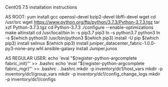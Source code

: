 CentOS 7.5 installation instructions

AS ROOT:
yum install gcc openssl-devel bzip2-devel libffi-devel wget
cd /usr/src
wget https://www.python.org/ftp/python/3.7.3/Python-3.7.3.tgz
tar xzf Python-3.7.3.tgz
cd Python-3.7.3
./configure --enable-optimizations
make altinstall
cd /usr/local/bin
ln -s pip3.7 pip3
ln -s python3.7 python3
ln -s $(which python3) /usr/bin/python3
$(which pip3) install -U pip
$(which pip3) install selinux
$(which pip3) install juniper_datacenter_fabric-1.0.0-py3-none-any.whl
ansible-galaxy install Juniper.junos

AS REGULAR USER:
echo 'eval "$(register-python-argcomplete fabric_init)"' >> .bashrc
echo 'eval "$(register-python-argcomplete fabric_mgr)"' >> .bashrc
. .bashrc
mkdir -p inventory/dc1/host_vars
mkdir -p inventory/dc1/group_vars
mkdir -p inventory/dc1/config_change_logs
mkdir -p inventory/dc1/configs

